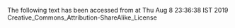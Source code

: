 The following text has been accessed from at Thu Aug 8 23:36:38 IST 2019
Creative_Commons_Attribution-ShareAlike_License
